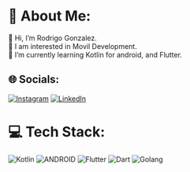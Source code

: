 # 💫 About Me:
👋 Hi, I’m Rodrigo Gonzalez.<br>👀 I am interested in Movil Development.<br>🌱 I’m currently learning Kotlin for android, and Flutter.


## 🌐 Socials:
[![Instagram](https://img.shields.io/badge/Instagram-%23E4405F.svg?logo=Instagram&logoColor=white)](https://instagram.com/https://www.instagram.com/rodrigo.gonzalez.0/) [![LinkedIn](https://img.shields.io/badge/LinkedIn-%230077B5.svg?logo=linkedin&logoColor=white)](https://linkedin.com/in/https://www.linkedin.com/in/rodrigo-gonzalez-developer/) 

# 💻 Tech Stack:
![Kotlin](https://img.shields.io/badge/kotlin-%237F52FF.svg?style=for-the-badge&logo=kotlin&logoColor=white)  ![ANDROID](https://img.shields.io/badge/android-%2320232a.svg?style=for-the-badge&logo=android&logoColor=%a4c639) ![Flutter](https://img.shields.io/badge/Flutter-%2302569B.svg?style=for-the-badge&logo=Flutter&logoColor=white) ![Dart](https://img.shields.io/badge/dart-%230175C2.svg?style=for-the-badge&logo=dart&logoColor=white)  ![Golang](https://img.shields.io/badge/go-%2300ADD8.svg?style=for-the-badge&logo=go&logoColor=white)


<!-- Proudly created with GPRM ( https://gprm.itsvg.in ) -->

